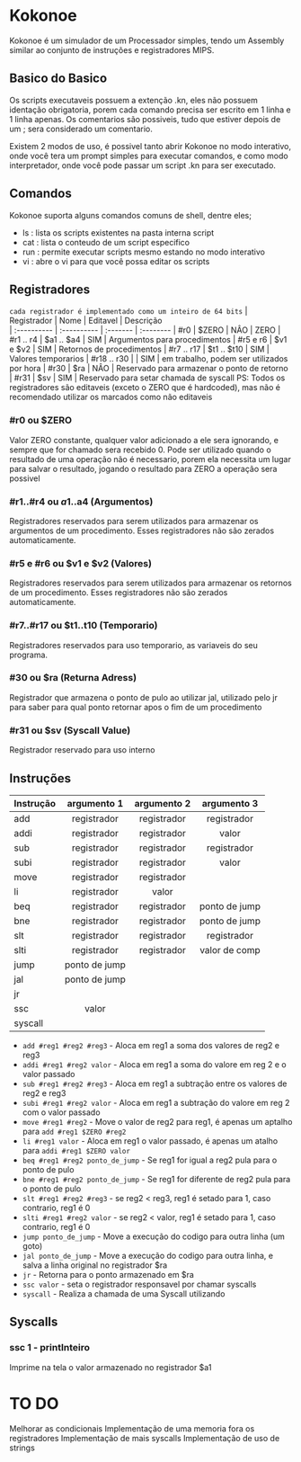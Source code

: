 # Kokonoe
Kokonoe é um simulador de um Processador simples, tendo um Assembly similar ao conjunto de instruções e registradores MIPS. 

## Basico do Basico
Os scripts executaveis possuem a extenção .kn, eles não possuem identação obrigatoria, porem cada comando precisa ser escrito em 1 linha e 1 linha apenas. Os comentarios são possiveis, tudo que estiver depois de um ; sera considerado um comentario.

Existem 2 modos de uso, é possivel tanto abrir Kokonoe no modo interativo, onde você tera um prompt simples para executar comandos, e como modo interpretador, onde você pode passar um script .kn para ser executado.

## Comandos
Kokonoe suporta alguns comandos comuns de shell, dentre eles;
- ls  : lista os scripts existentes na pasta interna script
- cat : lista o conteudo de um script especifico
- run : permite executar scripts mesmo estando no modo interativo
- vi  : abre o vi para que você possa editar os scripts

## Registradores
`cada registrador é implementado como um inteiro de 64 bits`
| Registrador | Nome        | Editavel | Descrição  
| :---------- | :---------- | :------- | :-------- 
| #r0         | $ZERO       | NÂO      | ZERO
| #r1 .. r4   | $a1 .. $a4  | SIM      | Argumentos para procedimentos 
| #r5 e r6    | $v1 e $v2   | SIM      | Retornos de procedimentos
| #r7 .. r17  | $t1 .. $t10 | SIM      | Valores temporarios
| #r18 .. r30 |             | SIM      | em trabalho, podem ser utilizados por hora
| #r30        | $ra         | NÂO      | Reservado para armazenar o ponto de retorno
| #r31        | $sv         | SIM      | Reservado para setar chamada de syscall
PS: Todos os registradores são editaveis (exceto o ZERO que é hardcoded), mas não é recomendado utilizar os marcados como não editaveis

### #r0 ou $ZERO
Valor ZERO constante, qualquer valor adicionado a ele sera ignorando, e sempre que for chamado sera recebido 0. Pode ser utilizado quando o resultado de uma operação não é necessario, porem ela necessita um lugar para salvar o resultado, jogando o resultado para ZERO a operação sera possivel 

### #r1..#r4 ou $a1..$a4 (Argumentos)
Registradores reservados para serem utilizados para armazenar os argumentos de um procedimento. Esses registradores não são zerados automaticamente.

### #r5 e #r6 ou $v1 e $v2 (Valores)
Registradores reservados para serem utilizados para armazenar os retornos de um procedimento. Esses registradores não são zerados automaticamente.

### #r7..#r17 ou $t1..t10 (Temporario)
Registradores reservados para uso temporario, as variaveis do seu programa.

### #30 ou $ra (Returna Adress)
Registrador que armazena o ponto de pulo ao utilizar jal, utilizado pelo jr para saber para qual ponto retornar apos o fim de um procedimento

### #r31 ou $sv (Syscall Value)
Registrador reservado para uso interno

## Instruções
| Instrução | argumento 1    | argumento 2 | argumento 3   |
| :-------- | :------------: | :---------: | :-----------: |
| add       | registrador    | registrador | registrador   |
| addi      | registrador    | registrador | valor         |
| sub       | registrador    | registrador | registrador   |
| subi      | registrador    | registrador | valor         |
| move      | registrador    | registrador
| li        | registrador    | valor
| beq       | registrador    | registrador | ponto de jump |
| bne       | registrador    | registrador | ponto de jump |
| slt       | registrador    | registrador | registrador   |
| slti      | registrador    | registrador | valor de comp |
| jump      | ponto de jump
| jal       | ponto de jump
| jr        |
| ssc       | valor       
| syscall   

- `add #reg1 #reg2 #reg3` - Aloca em reg1 a soma dos valores de reg2 e reg3
- `addi #reg1 #reg2 valor` - Aloca em reg1 a soma do valore em reg 2 e o valor passado
- `sub #reg1 #reg2 #reg3` - Aloca em reg1 a subtração entre os valores de reg2 e reg3
- `subi #reg1 #reg2 valor` - Aloca em reg1 a subtração do valore em reg 2 com o valor passado
- `move #reg1 #reg2` - Move o valor de reg2 para reg1, é apenas um aptalho para `add #reg1 $ZERO #reg2`
- `li #reg1 valor` - Aloca em reg1 o valor passado, é apenas um atalho para `addi #reg1 $ZERO valor`
- `beq #reg1 #reg2 ponto_de_jump` - Se reg1 for igual a reg2 pula para o ponto de pulo
- `bne #reg1 #reg2 ponto_de_jump` - Se reg1 for diferente de reg2 pula para o ponto de pulo
- `slt #reg1 #reg2 #reg3` - se reg2 < reg3, reg1 é setado para 1, caso contrario, reg1 é 0 
- `slti #reg1 #reg2 valor` - se reg2 < valor, reg1 é setado para 1, caso contrario, reg1 é 0
- `jump ponto_de_jump` - Move a execução do codigo para outra linha (um goto)
- `jal ponto_de_jump` - Move a execução do codigo para outra linha, e salva a linha original no registrador $ra
- `jr` - Retorna para o ponto armazenado em $ra
- `ssc valor` - seta o registrador responsavel por chamar syscalls
- `syscall` - Realiza a chamada de uma Syscall utilizando

## Syscalls
### ssc 1 - printInteiro
Imprime na tela o valor armazenado no registrador $a1


# TO DO
Melhorar as condicionais
Implementação de uma memoria fora os registradores
Implementação de mais syscalls
Implementação de uso de strings